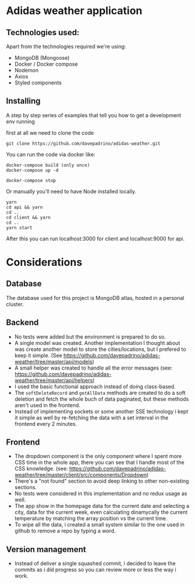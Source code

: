 # Adidas weather application

## Technologies used:

Apart from the technologies required we're using:

- MongoDB (Mongoose)
- Docker / Docker compose
- Nodemon
- Axios
- Styled components

## Installing

A step by step series of examples that tell you how to get a development env running

first at all we need to clone the code

```
git clone https://github.com/davepadrino/adidas-weather.git
```

You can run the code via docker like:

```
docker-compose build (only once)
docker-compose up -d

docker-compose stop
```

Or manually you'll need to have Node installed locally.

```
yarn
cd api && yarn
cd ..
cd client && yarn
cd ..
yarn start
```

After this you can run localhost:3000 for client and localhost:9000 for api.

# Considerations

## Database

The database used for this project is MongoDB atlas, hosted in a personal cluster.

## Backend

- No tests were added but the environment is prepared to do so.
- A single model was created. Another implementation I thought about was create another model to store the cities/locations, but I prefered to keep it simple. (See https://github.com/davepadrino/adidas-weather/tree/master/api/models)
- A small helper was created to handle all the error messages (see: https://github.com/davepadrino/adidas-weather/tree/master/api/helpers)
- I used the basic functional approach instead of doing class-based.
- The `softDeleteRecord` and `getAllData` methods are created to do a soft deletion and fetch the whole buch of data paginated, but these methods aren't used in the frontend.
- Instead of implementing sockets or some another SSE technology i kept it simple as well by re-fetching the data with a set interval in the frontend every 2 minutes.

## Frontend

- The dropdown component is the only component where I spent more CSS time in the whole app, there you can see that I handle most of the CSS knowledge. (see: https://github.com/davepadrino/adidas-weather/tree/master/client/src/components/Dropdown)
- There's a "not found" section to avoid deep linking to other non-existing sections.
- No tests were considered in this implementation and no redux usage as well.
- The app show in the homepage data for the current date and selecting a city, data for the current week, even calculating dinamycally the current temperature by matching the array position vs the current time.
- To wipe all the data, i created a small system similar to the one used in github to remove a repo by typing a word.

## Version management

- Instead of deliver a single squashed commit, i decided to leave the commits as i did progress so you can review more or less the way i work.
